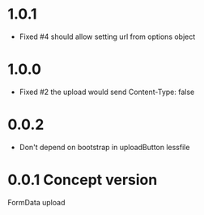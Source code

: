 # 1.0.1
 - Fixed #4 should allow setting url from options object

# 1.0.0
 - Fixed #2 the upload would send Content-Type: false

# 0.0.2
- Don't depend on bootstrap in uploadButton lessfile

# 0.0.1 Concept version
FormData upload
